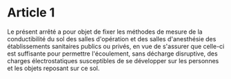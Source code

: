 # Article 1

Le présent arrêté a pour objet de fixer les méthodes de mesure de la conductibilité du sol des salles d'opération et des salles d'anesthésie des établissements sanitaires publics ou privés, en vue de s'assurer que celle-ci est suffisante pour permettre l'écoulement, sans décharge disruptive, des charges électrostatiques susceptibles de se développer sur les personnes et les objets reposant sur ce sol.
